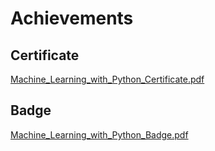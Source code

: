 

# Achievements
## Certificate
[Machine_Learning_with_Python_Certificate.pdf](https://prod-files-secure.s3.us-west-2.amazonaws.com/03e82b26-cccb-4906-bb56-adabcbdc0655/0f35a87e-0c16-48ac-af62-4e4cc34c6a19/Machine_Learning_with_Python_Certificate.pdf?X-Amz-Algorithm=AWS4-HMAC-SHA256&X-Amz-Content-Sha256=UNSIGNED-PAYLOAD&X-Amz-Credential=ASIAZI2LB466UUEF7HNI%2F20250130%2Fus-west-2%2Fs3%2Faws4_request&X-Amz-Date=20250130T191125Z&X-Amz-Expires=3600&X-Amz-Security-Token=IQoJb3JpZ2luX2VjEKP%2F%2F%2F%2F%2F%2F%2F%2F%2F%2FwEaCXVzLXdlc3QtMiJIMEYCIQC%2BfhWWLOVdZsgGhyavq61kpIFaI1o3yqYqbq7l5JBWMwIhANs4YtD1kiTq3WpY%2Fxx92oTU7WQesqjMTSjOkcWujvNRKogECKz%2F%2F%2F%2F%2F%2F%2F%2F%2F%2FwEQABoMNjM3NDIzMTgzODA1IgyDyQhdgbf37Ay2%2Faoq3ANwyB3hIru0%2FS%2B8dKEYcoC%2FFq6SoBA0De5IEz9KLcwQQiL1CpN1LLzw2xkPr4NkrEVbrdJ5G%2FWPJFDzFZ1U28dlS9qEZF5agtbCEdiFvsRYRG%2B6eNUw3G8Lveax7kMmW1aOFUKh2Z3KG1dzR%2F3oPI%2FXq0%2BgZWCNNVbWLLKQQlaWvBtIfBj9b36aTyNPrH65aV2YqkEgoEmdr51B4tvMP%2Fp56Kj7x5%2BRgW5CuzKHcz5S%2BO7o8iOW5LDQuBGMZUfQx4ni0PWDwZLLNg8krHA4frG%2BDBbVqQTW%2FAWkRsxk03diPgCrkB9KnR29wajmk6YscrT%2FA63sxkxLLcMzfWiHFAUWdftihTrqPjgBVQW%2BMIPQKAeqVCzXAZIi0gO2lsw2Lzrpg%2Fchdp%2BNzHKU0kQyWk1%2FP6XJ8ezBy8X3HNTWOw%2FEmiB5devKuUTKn5mFLl9p94q7xlzz4Vat2ErUHBFU4%2Fxb0%2FFL%2FnL5nf04u29BBo3V6Jw%2BPJCkdc30BLfffAKmFhGeXqF66YisqN3skRFhb4lp%2FS51QO9VP3x%2BZnG3mD3W4AHBVVqo7tezqebhWltOiYkpf46RzwIYf44Iz9EnYQHUzPMHqGLVt4bYLGCNKDir6Hcmx83fn357%2FZ05fTD%2Bje%2B8BjqkAa%2Fg7wW06RjTFlEA5ZVGfRIAGXWYHECWbE6ePqfx8mm%2FgWZZCpIaysKFdoT40UzdNBEt0jwh3Ad8Jq7Q8Fj7H8hsHUNk0woK%2FKW4Z9wxHYfICOwhNSAhcU4G1aYjUpGhgOvh2F3%2BSI7IGaEgeLNhu1sK9HcZbzwx3EcpQqDPJvTA1PU3SvKpz5ZYavX78ITiAC4vI1Uo5UlC1pttL7UCHWkWsb4K&X-Amz-Signature=b42904f61ec3a6469af3f1f79154e43088b75816a4a8adde87976abe4afcaa83&X-Amz-SignedHeaders=host&x-id=GetObject)
## Badge
[Machine_Learning_with_Python_Badge.pdf](https://prod-files-secure.s3.us-west-2.amazonaws.com/03e82b26-cccb-4906-bb56-adabcbdc0655/ff622a22-73d6-44e3-9c7b-e89a8e61b7aa/Machine_Learning_with_Python_Badge.pdf?X-Amz-Algorithm=AWS4-HMAC-SHA256&X-Amz-Content-Sha256=UNSIGNED-PAYLOAD&X-Amz-Credential=ASIAZI2LB466UUEF7HNI%2F20250130%2Fus-west-2%2Fs3%2Faws4_request&X-Amz-Date=20250130T191125Z&X-Amz-Expires=3600&X-Amz-Security-Token=IQoJb3JpZ2luX2VjEKP%2F%2F%2F%2F%2F%2F%2F%2F%2F%2FwEaCXVzLXdlc3QtMiJIMEYCIQC%2BfhWWLOVdZsgGhyavq61kpIFaI1o3yqYqbq7l5JBWMwIhANs4YtD1kiTq3WpY%2Fxx92oTU7WQesqjMTSjOkcWujvNRKogECKz%2F%2F%2F%2F%2F%2F%2F%2F%2F%2FwEQABoMNjM3NDIzMTgzODA1IgyDyQhdgbf37Ay2%2Faoq3ANwyB3hIru0%2FS%2B8dKEYcoC%2FFq6SoBA0De5IEz9KLcwQQiL1CpN1LLzw2xkPr4NkrEVbrdJ5G%2FWPJFDzFZ1U28dlS9qEZF5agtbCEdiFvsRYRG%2B6eNUw3G8Lveax7kMmW1aOFUKh2Z3KG1dzR%2F3oPI%2FXq0%2BgZWCNNVbWLLKQQlaWvBtIfBj9b36aTyNPrH65aV2YqkEgoEmdr51B4tvMP%2Fp56Kj7x5%2BRgW5CuzKHcz5S%2BO7o8iOW5LDQuBGMZUfQx4ni0PWDwZLLNg8krHA4frG%2BDBbVqQTW%2FAWkRsxk03diPgCrkB9KnR29wajmk6YscrT%2FA63sxkxLLcMzfWiHFAUWdftihTrqPjgBVQW%2BMIPQKAeqVCzXAZIi0gO2lsw2Lzrpg%2Fchdp%2BNzHKU0kQyWk1%2FP6XJ8ezBy8X3HNTWOw%2FEmiB5devKuUTKn5mFLl9p94q7xlzz4Vat2ErUHBFU4%2Fxb0%2FFL%2FnL5nf04u29BBo3V6Jw%2BPJCkdc30BLfffAKmFhGeXqF66YisqN3skRFhb4lp%2FS51QO9VP3x%2BZnG3mD3W4AHBVVqo7tezqebhWltOiYkpf46RzwIYf44Iz9EnYQHUzPMHqGLVt4bYLGCNKDir6Hcmx83fn357%2FZ05fTD%2Bje%2B8BjqkAa%2Fg7wW06RjTFlEA5ZVGfRIAGXWYHECWbE6ePqfx8mm%2FgWZZCpIaysKFdoT40UzdNBEt0jwh3Ad8Jq7Q8Fj7H8hsHUNk0woK%2FKW4Z9wxHYfICOwhNSAhcU4G1aYjUpGhgOvh2F3%2BSI7IGaEgeLNhu1sK9HcZbzwx3EcpQqDPJvTA1PU3SvKpz5ZYavX78ITiAC4vI1Uo5UlC1pttL7UCHWkWsb4K&X-Amz-Signature=422c1154477095b555383dfcda1022a20eb8c16c1f460a2c0f53c61e5f946801&X-Amz-SignedHeaders=host&x-id=GetObject)